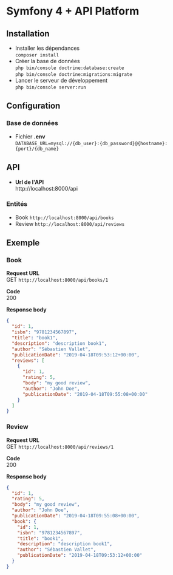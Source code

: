 # Symfony 4 + API Platform

## Installation
- Installer les dépendances  
`composer install`
- Créer la base de données  
`php bin/console doctrine:database:create`   
`php bin/console doctrine:migrations:migrate`
- Lancer le serveur de développement  
`php bin/console server:run`

## Configuration
### Base de données
- Fichier **.env**  
`DATABASE_URL=mysql://{db_user}:{db_password}@{hostname}:{port}/{db_name}`

## API
- **Url de l'API**  
http://localhost:8000/api

### Entités
- Book `http://localhost:8000/api/books`
- Review `http://localhost:8000/api/reviews`

## Exemple
### Book
**Request URL**  
GET `http://localhost:8000/api/books/1`

**Code**  
200

**Response body**  
```json
{
  "id": 1,
  "isbn": "9781234567897",
  "title": "book1",
  "description": "description book1",
  "author": "Sébastien Vallet",
  "publicationDate": "2019-04-18T09:53:12+00:00",
  "reviews": [
    {
      "id": 1,
      "rating": 5,
      "body": "my good review",
      "author": "John Doe",
      "publicationDate": "2019-04-18T09:55:08+00:00"
    }
  ]
}
```
### Review
**Request URL**  
GET `http://localhost:8000/api/reviews/1`

**Code**  
200

**Response body**  
```json
{
  "id": 1,
  "rating": 5,
  "body": "my good review",
  "author": "John Doe",
  "publicationDate": "2019-04-18T09:55:08+00:00",
  "book": {
    "id": 1,
    "isbn": "9781234567897",
    "title": "book1",
    "description": "description book1",
    "author": "Sébastien Vallet",
    "publicationDate": "2019-04-18T09:53:12+00:00"
  }
}
```